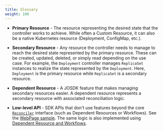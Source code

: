 ```yaml
---
title: Glossary
weight: 100
---
```


- **Primary Resource** - The resource representing the desired state that the controller works to achieve. While often a Custom Resource, it can also be a native Kubernetes resource (Deployment, ConfigMap, etc.).

- **Secondary Resource** - Any resource the controller needs to manage to reach the desired state represented by the primary resource. These can be created, updated, deleted, or simply read depending on the use case. For example, the `Deployment` controller manages `ReplicaSet` instances to realize the state represented by the `Deployment`. Here, `Deployment` is the primary resource while `ReplicaSet` is a secondary resource.

- **Dependent Resource** - A JOSDK feature that makes managing secondary resources easier. A dependent resource represents a secondary resource with associated reconciliation logic.

- **Low-level API** - SDK APIs that don't use features beyond the core [`Reconciler`](https://github.com/java-operator-sdk/java-operator-sdk/blob/main/operator-framework-core/src/main/java/io/javaoperatorsdk/operator/api/reconciler/Reconciler.java) interface (such as Dependent Resources or Workflows). See the [WebPage sample](https://github.com/java-operator-sdk/java-operator-sdk/blob/main/sample-operators/webpage/src/main/java/io/javaoperatorsdk/operator/sample/WebPageReconciler.java). The same logic is also implemented using [Dependent Resource and Workflows](https://github.com/java-operator-sdk/java-operator-sdk/blob/main/sample-operators/webpage/src/main/java/io/javaoperatorsdk/operator/sample/WebPageManagedDependentsReconciler.java).